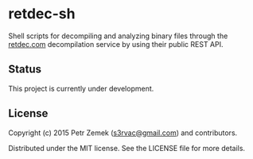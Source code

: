 retdec-sh
=========

Shell scripts for decompiling and analyzing binary files through the
[retdec.com](https://retdec.com) decompilation service by using their public
REST API.

Status
------

This project is currently under development.

License
-------

Copyright (c) 2015 Petr Zemek (<s3rvac@gmail.com>) and contributors.

Distributed under the MIT license. See the LICENSE file for more details.
